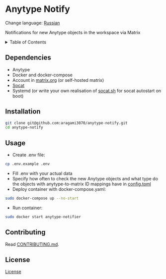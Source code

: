 # Anytype Notify
Change language: [Russian](./README-ru.md)

Notifications for new Anytype objects in the workspace via Matrix
<details>
	<summary>Table of Contents</summary>

* [Dependencies](#Dependencies)
* [Installation](#Installation)
* [Usage](#Usage)
* [Contributing](#Contributing)
* [License](#License)
</details>

## Dependencies
- Anytype
- Docker and docker-compose
- Account in [matrix.org](https://matrix.org) (or self-hosted matrix)
- [Socat](https://github.com/3ndG4me/socat)
- Systemd (or write your own realisation of [socat.sh](./scripts/socat.sh) for socat autostart on boot)

## Installation
```bash
git clone git@github.com:aragami3070/anytype-notify.git
cd anytype-notify
```

## Usage
- Create .env file: 
```sh
cp .env.example .env
```
- Fill .env with your actual data
- Specify how often to check the new Anytype objects and what type do the objects with anytype-to-matrix ID mappings have in [config.toml](./config.toml)
- Deploy container with docker-compose.yaml:
```sh
sudo docker-compose up --no-start 
```
- Run container:
```sh
sudo docker start anytype-notifier
```

## Contributing

Read [CONTRIBUTING.md](CONTRIBUTING.md).

## License

[License](License)
